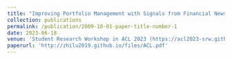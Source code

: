 ```yaml
---
title: "Improving Portfolio Management with Signals from Financial News"
collection: publications
permalink: /publication/2009-10-01-paper-title-number-1
date: 2023-06-18
venue: 'Student Research Workshop in ACL 2023 (https://acl2023-srw.github.io/accepted_papers)'
paperurl: 'http://zhilu2019.github.io/files/ACL.pdf'
---
```

